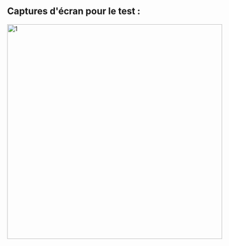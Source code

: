 <h2>Captures d'écran pour le test :</h2>

<img src="tp3/images/search patient.png" width="500" alt="1">
